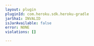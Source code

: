 ```yaml
---
layout: plugin
pluginId: com.heroku.sdk.heroku-gradle
jarSha1: INVALID
isJarAvailable: false
error: NONE
violations: []

---
```

